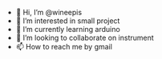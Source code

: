 - 👋 Hi, I’m @wineepis
- 👀 I’m interested in small project
- 🌱 I’m currently learning arduino
- 💞️ I’m looking to collaborate on instrument
- 📫 How to reach me by gmail

<!---
wineepis/wineepis is a ✨ special ✨ repository because its `README.md` (this file) appears on your GitHub profile.
You can click the Preview link to take a look at your changes.
--->
